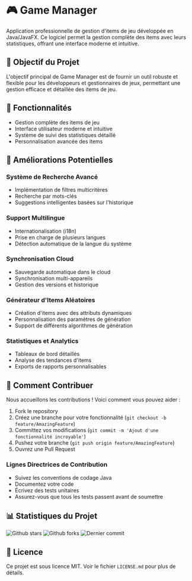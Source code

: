 # 🎮 Game Manager

Application professionnelle de gestion d'items de jeu développée en Java/JavaFX. Ce logiciel permet la gestion complète des items avec leurs statistiques, offrant une interface moderne et intuitive.

## 🎯 Objectif du Projet

L'objectif principal de Game Manager est de fournir un outil robuste et flexible pour les développeurs et gestionnaires de jeux, permettant une gestion efficace et détaillée des items de jeu.

## 🚀 Fonctionnalités

- Gestion complète des items de jeu
- Interface utilisateur moderne et intuitive
- Système de suivi des statistiques détaillé
- Personnalisation avancée des items

## 🔧 Améliorations Potentielles

### Système de Recherche Avancé
- Implémentation de filtres multicritères
- Recherche par mots-clés
- Suggestions intelligentes basées sur l'historique

### Support Multilingue
- Internationalisation (i18n)
- Prise en charge de plusieurs langues
- Détection automatique de la langue du système

### Synchronisation Cloud
- Sauvegarde automatique dans le cloud
- Synchronisation multi-appareils
- Gestion des versions et historique

### Générateur d'Items Aléatoires
- Création d'items avec des attributs dynamiques
- Personnalisation des paramètres de génération
- Support de différents algorithmes de génération

### Statistiques et Analytics
- Tableaux de bord détaillés
- Analyse des tendances d'items
- Exports de rapports personnalisables

## 🤝 Comment Contribuer

Nous accueillons les contributions ! Voici comment vous pouvez aider :

1. Fork le repository
2. Créez une branche pour votre fonctionnalité (`git checkout -b feature/AmazingFeature`)
3. Committez vos modifications (`git commit -m 'Ajout d'une fonctionnalité incroyable'`)
4. Pushez votre branche (`git push origin feature/AmazingFeature`)
5. Ouvrez une Pull Request

### Lignes Directrices de Contribution
- Suivez les conventions de codage Java
- Documentez votre code
- Écrivez des tests unitaires
- Assurez-vous que tous les tests passent avant de soumettre

## 📊 Statistiques du Projet

![Github stars](https://img.shields.io/github/stars/lolcontest/java-project-2024)
![Github forks](https://img.shields.io/github/forks/lolcontest/java-project-2024)
![Dernier commit](https://img.shields.io/github/last-commit/lolcontest/java-project-2024)

## 📜 Licence

Ce projet est sous licence MIT. Voir le fichier `LICENSE.md` pour plus de détails.